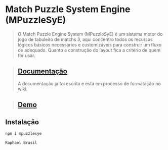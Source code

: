 # Match Puzzle System Engine (MPuzzleSyE)

> O Match Puzzle Engine System (MPuzzleSyE) é um sistema motor do jogo de tabuleiro de matchs 3, aqui concentro todos os recursos lógicos básicos necessários e customizáveis para construir um fluxo de adequado. Quanto a construção do layout fica a critério de quem for usar.

> ## [Documentação]
> A documentação já foi escrita e está em processo de formatação no wiki.

> ## [Demo]


## Instalação

```sh
npm i mpuzzlesye
```


[Documentação]: <https://raphaelobrasil.github.io/mpuzzlesye.github.io/>
[Demo]: <https://demo-mpuzzlesye.vercel.app/>

`Raphael Brasil`
